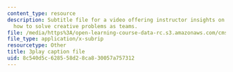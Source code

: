 ```yaml
---
content_type: resource
description: Subtitle file for a video offering instructor insights on teaching students
  how to solve creative problems as teams.
file: /media/https%3A/open-learning-course-data-rc.s3.amazonaws.com/cms-611j-creating-video-games-fall-2014/8c540d5c628558d28ca830057a757312_Y7cMih9O8es.vtt
file_type: application/x-subrip
resourcetype: Other
title: 3play caption file
uid: 8c540d5c-6285-58d2-8ca8-30057a757312
---
```

